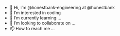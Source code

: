 - 👋 Hi, I’m @honestbank-engineering at @honestbank
- 👀 I’m interested in coding
- 🌱 I’m currently learning ...
- 💞️ I’m looking to collaborate on ...
- 📫 How to reach me ...

<!---
honestbank-engineering/honestbank-engineering is a ✨ special ✨ repository because its `README.md` (this file) appears on your GitHub profile.
You can click the Preview link to take a look at your changes.
--->
